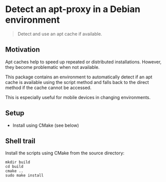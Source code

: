 # Detect an apt-proxy in a Debian environment

> Detect and use an apt cache if available.

## Motivation

Apt caches help to speed up repeated or distributed installations. However, they become problematic when not available.

This package contains an environment to automatically detect if an apt cache is available using the script method and falls back to the direct method if the cache cannot be accessed.

This is especially useful for mobile devices in changing environments.

## Setup

* Install using CMake (see below)

## Shell trail

Install the scripts using CMake from the source directory:
```
mkdir build
cd build
cmake ..
sudo make install
```
